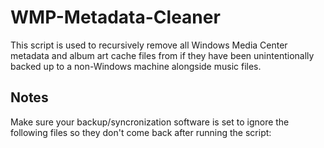 WMP-Metadata-Cleaner
=================================
This script is used to recursively remove all Windows Media Center metadata and album art cache files from if they have been unintentionally backed up to a non-Windows machine alongside music files.

## Notes
Make sure your backup/syncronization software is set to ignore the following files so they don't come back after running the script:
